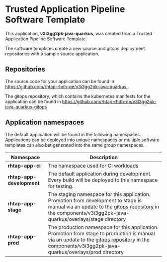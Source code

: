 # Trusted Application Pipeline Software Template

This application, **v3i3gg2pk-java-quarkus**, was created from a Trusted Application Pipeline Software Template.

The software templates create a new source and gitops deployment repositories with a sample source application. 

## Repositories

The source code for your application can be found in [https://github.com/rhtap-rhdh-qe/v3i3gg2pk-java-quarkus ](https://github.com/rhtap-rhdh-qe/v3i3gg2pk-java-quarkus ).
 
The gitops repository, which contains the kubernetes manifests for the application can be found in 
[https://github.com/rhtap-rhdh-qe/v3i3gg2pk-java-quarkus-gitops ](https://github.com/rhtap-rhdh-qe/v3i3gg2pk-java-quarkus-gitops ) 

## Application namespaces 

The default application will be found in the following namespaces. Applications can be deployed into unique namespaces or multiple software templates can also bet generated into the same group namespaces.  

|  Namespace   |  Description   |  
| -------- | -------- |
| **rhtap-app-ci** | The namespace used for CI workloads |
| **rhtap-app-development** | The default application during development. Every build will be deployed to this namespace for testing. |
| **rhtap-app-stage** | The staging namespace for this application. Promotion from development to stage is manual via an update to the [gitops repository](https://github.com/rhtap-rhdh-qe/v3i3gg2pk-java-quarkus-gitops ) in the components/v3i3gg2pk-java-quarkus/overlays/stage directory |
| **rhtap-app-prod** | The production namespace for this application. Promotion from stage to production is manual via an update to the [gitops repository](https://github.com/rhtap-rhdh-qe/v3i3gg2pk-java-quarkus-gitops ) in the components/v3i3gg2pk-java-quarkus/overlays/prod directory |